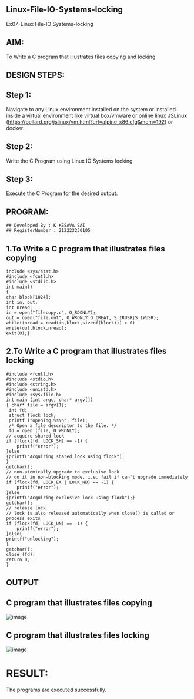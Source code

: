 ## Linux-File-IO-Systems-locking
Ex07-Linux File-IO Systems-locking
## AIM:
To Write a C program that illustrates files copying and locking

## DESIGN STEPS:

## Step 1:

Navigate to any Linux environment installed on the system or installed inside a virtual environment like virtual box/vmware or online linux JSLinux (https://bellard.org/jslinux/vm.html?url=alpine-x86.cfg&mem=192) or docker.

## Step 2:

Write the C Program using Linux IO Systems locking

## Step 3:

Execute the C Program for the desired output. 

## PROGRAM:
```PY
## Developed By : K KESAVA SAI
## RegisterNumber : 212223230105
```
## 1.To Write a C program that illustrates files copying 
```PY
include <sys/stat.h>
#include <fcntl.h>
#include <stdlib.h>
int main()
{
char block[1024];
int in, out;
int nread;
in = open("filecopy.c", O_RDONLY);
out = open("file.out", O_WRONLY|O_CREAT, S_IRUSR|S_IWUSR);
while((nread = read(in,block,sizeof(block))) > 0)
write(out,block,nread);
exit(0);}
```

## 2.To Write a C program that illustrates files locking
```PY
#include <fcntl.h>
#include <stdio.h>
#include <string.h>
#include <unistd.h>
#include <sys/file.h>
int main (int argc, char* argv[])
{ char* file = argv[1];
 int fd;
 struct flock lock;
 printf ("opening %s\n", file);
 /* Open a file descriptor to the file. */
 fd = open (file, O_WRONLY);
// acquire shared lock
if (flock(fd, LOCK_SH) == -1) {
    printf("error");
}else
{printf("Acquiring shared lock using flock");
}
getchar();
// non-atomically upgrade to exclusive lock
// do it in non-blocking mode, i.e. fail if can't upgrade immediately
if (flock(fd, LOCK_EX | LOCK_NB) == -1) {
    printf("error");
}else
{printf("Acquiring exclusive lock using flock");}
getchar();
// release lock
// lock is also released automatically when close() is called or process exits
if (flock(fd, LOCK_UN) == -1) {
    printf("error");
}else{
printf("unlocking");
}
getchar();
close (fd);
return 0;
}
```

## OUTPUT
## C program that illustrates files copying
![image](https://github.com/Kesavasai20/Linux-File-IO-Systems-locking/assets/138849303/1133301e-d447-4f28-8da1-cd82cade72ee)

## C program that illustrates files locking
![image](https://github.com/Kesavasai20/Linux-File-IO-Systems-locking/assets/138849303/4e70c65c-954f-4879-9b51-7d84635bbc6c)


# RESULT:
The programs are executed successfully.
